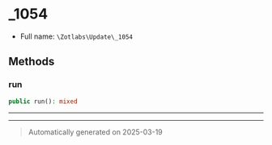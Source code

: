 
# _1054





* Full name: `\Zotlabs\Update\_1054`




## Methods


### run



```php
public run(): mixed
```












***


***
> Automatically generated on 2025-03-19
